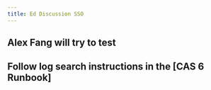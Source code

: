 ```yaml
---
title: Ed Discussion SSO
---
```


## Alex Fang will try to test

## Follow log search instructions in the [CAS 6 Runbook]
